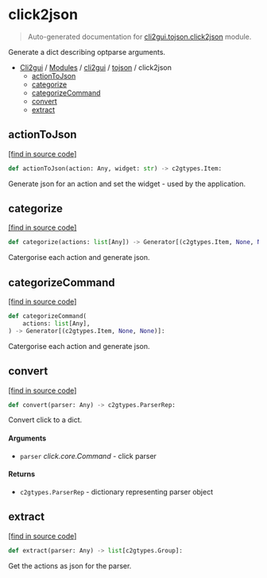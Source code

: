 # click2json

> Auto-generated documentation for [cli2gui.tojson.click2json](../../../cli2gui/tojson/click2json.py) module.

Generate a dict describing optparse arguments.

- [Cli2gui](../../README.md#cli2gui-index) / [Modules](../../README.md#cli2gui-modules) / [cli2gui](../index.md#cli2gui) / [tojson](index.md#tojson) / click2json
    - [actionToJson](#actiontojson)
    - [categorize](#categorize)
    - [categorizeCommand](#categorizecommand)
    - [convert](#convert)
    - [extract](#extract)

## actionToJson

[[find in source code]](../../../cli2gui/tojson/click2json.py#L34)

```python
def actionToJson(action: Any, widget: str) -> c2gtypes.Item:
```

Generate json for an action and set the widget - used by the application.

## categorize

[[find in source code]](../../../cli2gui/tojson/click2json.py#L52)

```python
def categorize(actions: list[Any]) -> Generator[(c2gtypes.Item, None, None)]:
```

Catergorise each action and generate json.

## categorizeCommand

[[find in source code]](../../../cli2gui/tojson/click2json.py#L58)

```python
def categorizeCommand(
    actions: list[Any],
) -> Generator[(c2gtypes.Item, None, None)]:
```

Catergorise each action and generate json.

## convert

[[find in source code]](../../../cli2gui/tojson/click2json.py#L64)

```python
def convert(parser: Any) -> c2gtypes.ParserRep:
```

Convert click to a dict.

#### Arguments

- `parser` *click.core.Command* - click parser

#### Returns

- `c2gtypes.ParserRep` - dictionary representing parser object

## extract

[[find in source code]](../../../cli2gui/tojson/click2json.py#L10)

```python
def extract(parser: Any) -> list[c2gtypes.Group]:
```

Get the actions as json for the parser.
